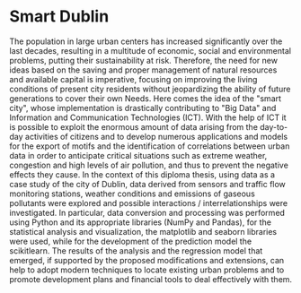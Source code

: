 # Smart Dublin
The population in large urban centers has increased significantly over the last decades,
resulting in a multitude of economic, social and environmental problems, putting their
sustainability at risk. Therefore, the need for new ideas based on the saving and proper
management of natural resources and available capital is imperative, focusing on
improving the living conditions of present city residents without jeopardizing the ability
of future generations to cover their own Needs. Here comes the idea of the "smart city",
whose implementation is drastically contributing to "Big Data" and Information and
Communication Technologies (ICT).
With the help of ICT it is possible to exploit the enormous amount of data arising
from the day-to-day activities of citizens and to develop numerous applications and
models for the export of motifs and the identification of correlations between urban data
in order to anticipate critical situations such as extreme weather, congestion and high
levels of air pollution, and thus to prevent the negative effects they cause.
In the context of this diploma thesis, using data as a case study of the city of Dublin,
data derived from sensors and traffic flow monitoring stations, weather conditions and
emissions of gaseous pollutants were explored and possible interactions /
interrelationships were investigated. In particular, data conversion and processing was
performed using Python and its appropriate libraries (NumPy and Pandas), for the
statistical analysis and visualization, the matplotlib and seaborn libraries were used,
while for the development of the prediction model the scikitlearn.
The results of the analysis and the regression model that emerged, if supported by
the proposed modifications and extensions, can help to adopt modern techniques to
locate existing urban problems and to promote development plans and financial tools to
deal effectively with them.
